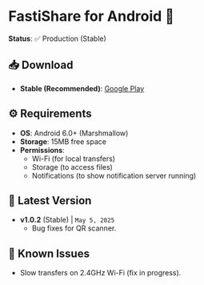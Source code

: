 # FastiShare for Android 📱  
**Status**: ✅ Production (Stable)  

## 📥 Download  
- **Stable (Recommended)**: [Google Play](https://play.google.com/store/apps/details?id=com.flagodna.fastishare)   

## ⚙️ Requirements  
- **OS**: Android 6.0+ (Marshmallow)  
- **Storage**: 15MB free space  
- **Permissions**:  
  - Wi-Fi (for local transfers)  
  - Storage (to access files)  
  - Notifications (to show notification server running)

## 🔄 Latest Version  
- **v1.0.2** (Stable) | `May 5, 2025`  
  - Bug fixes for QR scanner.   

## 🚧 Known Issues  
- Slow transfers on 2.4GHz Wi-Fi (fix in progress).  
